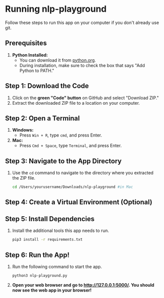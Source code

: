 # Running nlp-playground

 Follow these steps to run this app on your computer if you don't already use git.

## Prerequisites

1. **Python Installed:**
    - You can download it from [python.org](https://www.python.org/downloads/).
    - During installation, make sure to check the box that says "Add Python to PATH."

## Step 1: Download the Code

1. Click on the <b>green "Code" button</b> on GitHub and select "Download ZIP."
2. Extract the downloaded ZIP file to a location on your computer.

## Step 2: Open a Terminal

1. **Windows:**
    - Press `Win + R`, type `cmd`, and press Enter.
2. **Mac:**
   - Press `Cmd + Space`, type `Terminal`, and press Enter.

## Step 3: Navigate to the App Directory

1. Use the `cd` command to navigate to the directory where you extracted the ZIP file.
   ```bash
   cd /Users/yourusername/Downloads/nlp-playground #in Mac

## Step 4: Create a Virtual Environment (Optional)

## Step 5: Install Dependencies
1. Install the additional tools this app needs to run.
    ```bash
    pip3 install -r requirements.txt


## Step 6: Run the App!
1. Run the following command to start the app.
    ```bash
    python3 nlp-playground.py
2. <b>Open your web browser and go to http://127.0.0.1:5000/. You should now see the web app in your browser!

